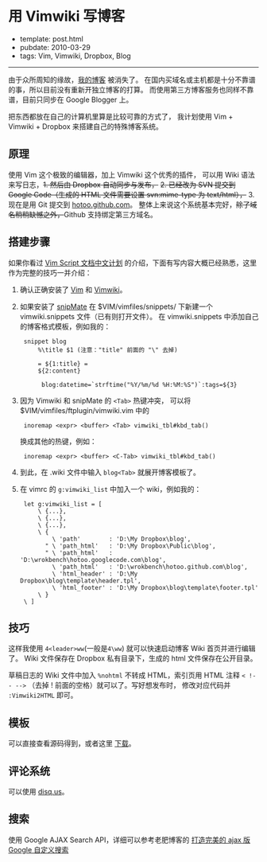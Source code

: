 
# 用 Vimwiki 写博客

- template: post.html
- pubdate: 2010-03-29
- tags: Vim, Vimwiki, Dropbox, Blog

----


由于众所周知的缘故，[我的博客](http://blog.xianyun.org/) 被消失了。
在国内买域名或主机都是十分不靠谱的事，所以目前没有重新开独立博客的打算。
而使用第三方博客服务也同样不靠谱，目前只同步在 Google Blogger 上。

把东西都放在自己的计算机里算是比较可靠的方式了，
我计划使用 Vim + Vimwiki + Dropbox 来搭建自己的特殊博客系统。

## 原理

使用 Vim 这个极致的编辑器，加上 Vimwiki 这个优秀的插件，
可以用 Wiki 语法来写日志，~~1. 然后由 Dropbox 自动同步与发布，~~
~~2. 已经改为 SVN 提交到 Google Code（生成的 HTML 文件需要设置 svn:mime-type 为 text/html），~~
3. 现在是用 Git 提交到 [hotoo.github.com](http://hotoo.github.com)。
整体上来说这个系统基本完好，~~除了域名稍稍缺憾之外，~~Github 支持绑定第三方域名。

## 搭建步骤

如果你看过 [Vim Script 文档中文计划](http://code.google.com/p/vim-script-cn/)
的介绍，下面有写内容大概已经熟悉，这里作为完整的技巧一并介绍：

1. 确认正确安装了 [Vim](http://www.vim.org) 和
    [Vimwiki](http://www.vim.org/scripts/script.php?script_id=2226)。
1. 如果安装了 [snipMate](http://www.vim.org/scripts/script.php?script_id=2540)
    在 $VIM/vimfiles/snippets/ 下新建一个 vimwiki.snippets 文件（已有则打开文件）。
    在 vimwiki.snippets 中添加自己的博客格式模板，例如我的：

        snippet blog
            %\title $1 (注意："title" 前面的 "\" 去掉)

            = ${1:title} =
            ${2:content}

             blog:datetime=`strftime("%Y/%m/%d %H:%M:%S")`:tags=${3}

1. 因为 Vimwiki 和 snipMate 的 `<Tab>` 热键冲突，
    可以将 $VIM/vimfiles/ftplugin/vimwiki.vim 中的

        inoremap <expr> <buffer> <Tab> vimwiki_tbl#kbd_tab()

    换成其他的热键，例如：

        inoremap <expr> <buffer> <C-Tab> vimwiki_tbl#kbd_tab()

1. 到此，在 .wiki 文件中输入 `blog<Tab>` 就展开博客模板了。
1. 在 vimrc 的 `g:vimwiki_list` 中加入一个 wiki，例如我的：

        let g:vimwiki_list = [
            \ {...},
            \ {...},
            \ {...},
            \ {
                \ 'path'        : 'D:\My Dropbox\blog',
              " \ 'path_html'   : 'D:\My Dropbox\Public\blog',
              " \ 'path_html'   : 'D:\wrokbench\hotoo.googlecode.com\blog',
                \ 'path_html'   : 'D:\wrokbench\hotoo.github.com\blog',
                \ 'html_header' : 'D:\My Dropbox\blog\template\header.tpl',
                \ 'html_footer' : 'D:\My Dropbox\blog\template\footer.tpl'
            \ }
        \ ]

## 技巧

这样我使用 `4<leader>ww`(一般是`4\ww`) 就可以快速启动博客 Wiki 首页并进行编辑了。
Wiki 文件保存在 Dropbox 私有目录下，生成的 html 文件保存在公开目录。

草稿日志的 Wiki 文件中加入 `%nohtml` 不转成 HTML，索引页用 HTML 注释
`< !-- -->` （去掉 ! 前面的空格）就可以了。写好想发布时，
修改对应代码并 `:Vimwiki2HTML` 即可。

## 模板

可以直接查看源码得到，或者这里 [下载](http://dl.dropbox.com/u/1151037/dl/vimwiki/wiki.template.zip)。

## 评论系统

可以使用 [disq.us](http://disqus.com/)。

## 搜索

使用 Google AJAX Search API，详细可以参考老肥博客的
[打造完美的 ajax 版 Google 自定义搜索](http://fis.io/ajax-google-custom-search-engine.html)
